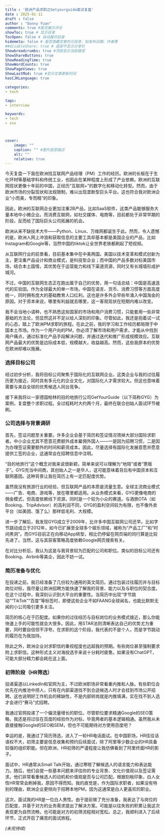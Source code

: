 ```yaml
---
title : '欧洲产品求职之Getyourguide面试复盘'
date : 2025-01-11
draft : false
author : "Danny Yuan"
comments: true #是否展示评论
showToc: true # 显示目录
TocOpen: false # 自动展开目录
hidemeta: false # 是否隐藏文章的元信息，如发布日期、作者等
##disableShare: true # 底部不显示分享栏
Showbreadcrumbs: true #顶部显示当前路径
ShowShareButtons: true
ShowReadingTime: true
ShowWordCounts: true
ShowPageViews: true
ShowLastMod: true #显示文章更新时间
hasCJKLanguage: true

categories: 
- tech

tags:
- interview

keywords:
- tech
- xxx



cover:
    image: ""
    caption: "" #图片底部描述
    alt: ""
    relative: true
---
```

今天复盘一下我在欧洲找互联网产品经理（PM）工作的经历。欧洲的长板在于生化环材等基础学科和传统工业，也因此在某种程度上形成了产业依赖。欧洲的互联网现状更像十年前的中国，正经历“互联网+”的数字化和移动化转型。然而，由于欧洲市场的分裂现状和法规限制，难以出现垄断型巨头平台。这也符合我对欧洲企业“小而美，专而精”的印象。

因此，欧洲的互联网企业更加注重2B产品，比如SaaS软件，这类产品能够服务大量本地中小微企业。而消费互联网，如社交媒体、电商等，目前都处于非常早期的阶段，反而给了国际巨头公司拓展的机会。

欧洲从来不缺技术大牛——Python、Linux、万维网都诞生于此。然而，令人遗憾的是，欧洲人网上冲浪和获取信息的主要工具却基本都是美国企业的产品，比如Instagram和Google等，当然中国的tiktok让全世界老铁都刷起了短视频。

从互联网行业的前景看，目前基本集中在中美两国。美国以技术变革和模式创新为主，更注重产品设计和商业模式，是科技型企业；而中国的产品多数对标美国市场，结合本土国情，其优势在于运营能力和线下渠道资源，同时又有长城墙形成护城河。

不过，中国的互联网生态正在跑出属于自己的优势，用一句话总结：中国是高速迭代的实验田。作为全球最大的单一市场，中国在语言、货币、消费习惯等方面高度统一，同时拥有庞大的基础教育人口红利。这也是许多外企早些年涌入中国淘金的原因。对于资本来说，哪里有利益就去哪里，这一客观现状在短期内难以改变。

我不会当地小语种，也不熟悉这些国家的市场和用户消费习惯，只能套用一些非常基础的方法论，但显然这并不足以给人深刻的印象。尽管如此，我还是抱着试一试的心态，踏上了欧洲PM求职的旅程。在此之前，我的学习和工作经历都局限于中国本土市场。作为一个用户向的PM，你必须了解市场和用户需求，才能从中找到用户痛点，通过标准化产品手段解决问题，并通过迭代和推广形成规模效应。互联网产品最大的优势是边际成本低，规模越大，收益越高。然而，这些我原本的优势在欧洲却难以施展。

### **选择目标公司**

经过初步分析，我将目标公司聚焦于国际化的互联网企业。这类企业与我的过往履历更为接近，同时具有多元化的企业文化，对国际化人才需求较大。但这也意味着需要与来自全球的优秀候选人同台竞争。

接下来我将以一家德国柏林的目的地旅行公司GetYourGuide（以下简称GYG）为案例，复盘整个求职过程。全过程耗时大约两个月，最终在联合创始人面试环节被刷。

### **公司选择与背景调研**

首先，签证问题至关重要。许多企业会基于简历和签证情况筛掉大部分国际求职者。中小企业尤其不愿意花费额外成本雇佣外国人——一是因为招聘习惯，二是因为办理签证需要额外的时间和薪资成本。因此，尽量选择有国际化发展意愿并愿意提供工签的企业，这通常会在招聘信息中注明。

“目的地旅行”这个概念对我来说很新颖，简单来说可以理解为“地陪”或者“票贩子”。GYG充当中间商，其创始人之一是华人，这可能意味着背后有中国资本和互联网基因。这种背景让我在简历上有一定匹配度优势。

虽然我没有旅游行业的经验，但互联网产品的本质是流量生意。全球主流商业模式——广告、电商、游戏等，放在哪里都适用。从业务模式来看，GYG更像电商的佣金模式，但高度依赖线下资源，同时是一个较为小众的赛道。与酒旅OTA（如Booking、TripAdvisor）的高利润不同，GYG的盈利空间较为有限，也不像外卖平台（如美团、饿了么）那样低毛利、大规模。

进一步了解后，我发现GYG成立于2009年，比许多中国互联网公司还早。比如字节跳动成立于2012年，如今已扩展至全球多个娱乐领域，被称为“产品工厂”和“时间黑洞”。而GYG目前正在向移动App转型，相比仍停留在网页端的同行算是比较先进了。当然，这与其获客策略高度依赖Google网页搜索有关。

在对比分析后，我认为这是与我背景较为匹配的公司和职位。类似的目标公司还有Booking、Airbnb等美企，因此不妨一试。

### **简历准备与优化**

在投递之前，我已经准备了几份较为通用的英文简历。通过包装过往履历并与目标岗位对标，我尽量让欧洲招聘方能快速了解我的背景、能力以及与职位的契合度。在这个过程中，我深刻认识到大平台的重要性。当简历中出现“字节跳动”“TikTok”“百度”等标签时，即便这些企业不如FAANG全球闻名，也能比默默无闻的小公司吸引更多关注。

简历的核心在于匹配度。如果你的过往经历与目标岗位的业务模式接近，那么你能快速上手的可能性就会大很多。因此，用STAR法则清晰表达自己的优势尤为重要，同时要自信但不浮夸。在求职的这个阶段，我代表的不是个人，而是字节跳动的履历在为我加持。

除此之外，欧洲企业对求职信的重视程度也远超我的预期。有些岗位甚至强制要求附上求职信。这种形式主义对海投选手来说十分耗时疲惫。如果没有ChatGPT，可能大部分精力都会耗在这上面。

### **初筛阶段（HR筛选）**

投递渠道以LinkedIn和官网为主，不过欧洲职场非常看重内推和人脉。有些职位会优先在内推池中捞人，只有在内部渠道找不到合适候选人时才会挂到市场公开招聘。这也说明好工作机会的稀缺性，不是内部转岗就是内推填满，实在找不到人选才会进行“赛马”式招聘。

我通过官网投递了一个偏流量增长的职位。尽管职位要求精通Google的SEO策略，我还是将过往在百度的经验作为对标，毕竟两者的基本逻辑相通。虽然我从未直接接触Google的SEO和SEM，但也不可能期待对方使用百度吧？

幸运的是，我通过了简历筛选，进入了一轮HR电话面试。在中国职场，HR往往话语权不大，初筛主要是信息收集和预约后续面试，除了阿里等少数企业的HR具备较强的组织职能。但在欧洲，HR初筛的严谨程度让我仿佛看到了阿里终面HR的影子。

面试中，HR通常从Small Talk开始，通过寒暄了解候选人的语言能力和表达能力。随后，他们会提一些基本问题来评估你的专业背景、文化价值观以及签证需求。他们非常看重候选人的动机和价值观是否与公司匹配。根据刻板印象，白人女性HR常常会刷掉我，原因不得而知。我的直觉是，作为国际求职者，如果没有特别的理由，欧洲企业更倾向于招聘本地PM，因为这通常是白人更喜欢的职业。

这次，面试我的HR是一位白人男性。由于提前做了充分准备，我表达了与岗位的匹配度，并基于对方的业务需求提出了解决方案。可能是以往失败的积累让我这次表现更为自然流畅，也可能是对方的初筛流程相对宽松。总之，我顺利进入了后续环节，正式开启了痛苦的面试旅程。

*(未完待续)*